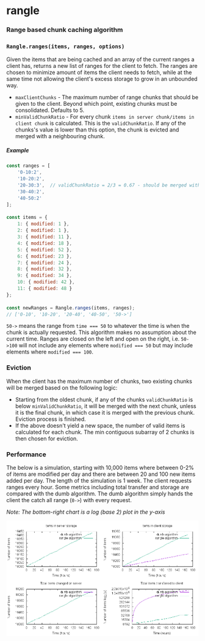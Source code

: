 # rangle
### Range based chunk caching algorithm

### `Rangle.ranges(items, ranges, options)`

Given the items that are being cached and an array of the current ranges a client
has, returns a new list of ranges for the client to fetch. The ranges are chosen
to minimize amount of items the client needs to fetch, while at the same time not
allowing the client's excess storage to grow in an unbounded way.

- `maxClientChunks` - The maximum number of range chunks that should be given to the client. Beyond which point, existing chunks must be consolidated. Defaults to 5.
- `minValidChunkRatio` - For every chunk `items in server chunk/items in client chunk` is calculated. This is the `validChunkRatio`. If any of the chunks's value is lower than this option, the chunk is evicted and merged with a neighbouring chunk.

##### Example

```js
const ranges = [
    '0-10:2',
    '10-20:2',
    '20-30:3',  // validChunkRatio = 2/3 = 0.67 - should be merged with next chunk
    '30-40:2',
    '40-50:2'
];

const items = {
    1: { modified: 1 },
    2: { modified: 1 },
    3: { modified: 11 },
    4: { modified: 18 },
    5: { modified: 52 },
    6: { modified: 23 },
    7: { modified: 24 },
    8: { modified: 32 },
    9: { modified: 34 },
    10: { modified: 42 },
    11: { modified: 48 }
};

const newRanges = Rangle.ranges(items, ranges);
// ['0-10', '10-20', '20-40', '40-50', '50->']
```

`50->` means the range from `time === 50` to whatever the time is when the chunk is actually requested. This algorithm makes no assumption about the current time. Ranges are closed on the left and open on the right, i.e. `50->100` will not include any elements where `modified === 50` but may include elements where `modified === 100`.

### Eviction

When the client has the maximum number of chunks, two existing chunks will be merged based on the following logic:

- Starting from the oldest chunk, if any of the chunks `validChunkRatio` is below `minValidChunkRatio`, it will be merged with the next chunk, unless it is the final chunk, in which case it is merged with the previous chunk. Eviction process is finished.
- If the above doesn't yield a new space, the number of valid items is calculated for each chunk. The min contiguous subarray of 2 chunks is then chosen for eviction.

### Performance

The below is a simulation, starting with 10,000 items where between 0-2% of items are modified per day and there are between 20 and 100 new items added per day. The length of the simulation is 1 week. The client requests ranges every hour. Some metrics including total transfer and storage are compared with the dumb algorithm. The dumb algorithm simply hands the client the catch all range (`0->`) with every request.

*Note: The bottom-right chart is a log (base 2) plot in the y-axis*

![Alt text](compare.png "Title")
